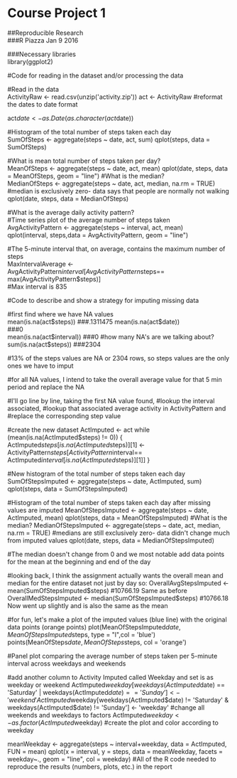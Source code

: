 # Course Project 1  
##Reproducible Research  
###R Piazza Jan 9 2016  

###Necessary libraries  
library(ggplot2)

#Code for reading in the dataset and/or processing the data  

#Read in the data  
ActivityRaw <- read.csv(unzip('activity.zip'))
act <- ActivityRaw
#reformat the dates to date format  

act$date <- as.Date(as.character(act$date))

#Histogram of the total number of steps taken each day  
SumOfSteps <- aggregate(steps ~ date, act, sum)
qplot(steps, data = SumOfSteps)

#What is mean total number of steps taken per day?  
MeanOfSteps <- aggregate(steps ~ date, act, mean)
qplot(date, steps, data = MeanOfSteps, geom = "line")
#What is the median?  
MedianOfSteps <- aggregate(steps ~ date, act, median, na.rm = TRUE)
#median is exclusively zero- data says that people are normally not walking  
qplot(date, steps, data = MedianOfSteps)



#What is the average daily activity pattern?  
#Time series plot of the average number of steps taken  
AvgActivityPattern <- aggregate(steps ~ interval, act, mean)  
qplot(interval, steps,data = AvgActivityPattern, geom = "line")  



#The 5-minute interval that, on average, contains the maximum number of steps  
MaxIntervalAverage <- AvgActivityPattern$interval[AvgActivityPattern$steps== max(AvgActivityPattern$steps)]  
#Max interval is 835  

#Code to describe and show a strategy for imputing missing data  

#first find where we have NA values  
mean(is.na(act$steps)) 
###.1311475  
mean(is.na(act$date))   
###0  
mean(is.na(act$interval))  
###0  
#how many NA's are we talking about?  
sum(is.na(act$steps)) 
###2304

#13% of the steps values are NA or 2304 rows, so steps values are the only ones we have to imput


#for all NA values, I intend to take the overall average value for that 5 min period and replace the NA

#I'll go line by line, taking the first NA value found, 
#lookup the interval associated, 
#lookup that associated average activity in ActivityPattern and 
#replace the corresponding step value

#create the new dataset
ActImputed <- act
while (mean(is.na(ActImputed$steps) != 0)) {
  ActImputed$steps[is.na(ActImputed$steps)][1] <- ActivityPattern$steps[ActivityPattern$interval== ActImputed$interval[is.na(ActImputed$steps)][1]]
}

#New histogram of the total number of steps taken each day
SumOfStepsImputed <- aggregate(steps ~ date, ActImputed, sum)
qplot(steps, data = SumOfStepsImputed)


#Histogram of the total number of steps taken each day after missing values are imputed
MeanOfStepsImputed <- aggregate(steps ~ date, ActImputed, mean)
qplot(steps, data = MeanOfStepsImputed)
#What is the median?
MedianOfStepsImputed <- aggregate(steps ~ date, act, median, na.rm = TRUE)
#medians are still exclusively zero- data didn't change much from imputed values
qplot(date, steps, data = MedianOfStepsImputed)

#The median doesn't change from 0 and we most notable add data points for the mean at the beginning and end of the day

#looking back, I think the assignment actually wants the overall mean and median for the entire dataset not just by day so:
OverallAvgStepsImputed <- mean(SumOfStepsImputed$steps) #10766.19 Same as before
OverallMedStepsImputed <- median(SumOfStepsImputed$steps) #10766.18 Now went up slightly and is also the same as the mean

#for fun, let's make a plot of the imputed values (blue line) with the original data points (orange points)
plot(MeanOfStepsImputed$date, MeanOfStepsImputed$steps, type = "l",col = 'blue')
points(MeanOfSteps$date, MeanOfSteps$steps, col = 'orange')

#Panel plot comparing the average number of steps taken per 5-minute interval across weekdays and weekends

#add another column to Activity Imputed called Weekday and set is as weekday or weekend
ActImputed$weekday[weekdays(ActImputed$date) == 'Saturday' | weekdays(ActImputed$date) == 'Sunday'] <- 'weekend'
ActImputed$weekday[weekdays(ActImputed$date) != 'Saturday' & weekdays(ActImputed$date) != 'Sunday'] <- 'weekday'
#change all weekends and weekdays to factors
ActImputed$weekday <- as.factor(ActImputed$weekday)
#create the plot and color according to weekday

meanWeekday <- aggregate(steps ~ interval+weekday, data = ActImputed, FUN = mean)
qplot(x = interval, y = steps, data = meanWeekday, facets = weekday~., geom = "line", col = weekday)
#All of the R code needed to reproduce the results (numbers, plots, etc.) in the report
